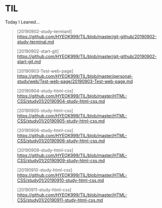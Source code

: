 # TIL
Today I Leaned...



>[20190902-study-termianl] https://github.com/HYEOK999/TIL/blob/master/git-github/20190902-study-terminal.md
>
>[20190902-start-git] https://github.com/HYEOK999/TIL/blob/master/git-github/20190902-start-git.md
>
>[20190903-Test-web-page] https://github.com/HYEOK999/TIL/blob/master/personal-study/web/Test-web-page/20190903-Test-web-page.md
>
>[20190904-study-html-css] https://github.com/HYEOK999/TIL/blob/master/HTML-CSS/study01/20190904-study-html-css.md
>
>[20190905-study-html-css] https://github.com/HYEOK999/TIL/blob/master/HTML-CSS/study01/20190905-study-html-css.md
>
>[20190906-study-html-css] https://github.com/HYEOK999/TIL/blob/master/HTML-CSS/study01/20190906-study-html-css.md
>
>[20190909-study-html-css] https://github.com/HYEOK999/TIL/blob/master/HTML-CSS/study01/20190909-study-html-css.md
>
>[20190910-study-html-css] https://github.com/HYEOK999/TIL/blob/master/HTML-CSS/study01/20190910-study-html-css.md
>
>[20190911-study-html-css] https://github.com/HYEOK999/TIL/blob/master/HTML-CSS/study01/20190911-study-html-css.md

